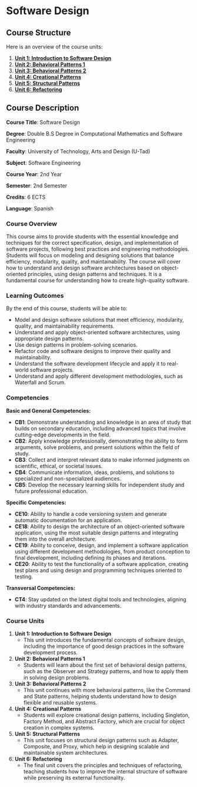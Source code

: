 # Software Design

## **Course Structure**

Here is an overview of the course units:

1. [**Unit 1: Introduction to Software Design**](Unit_1/)
2. [**Unit 2: Behavioral Patterns 1**](Unit_2/)
3. [**Unit 3: Behavioral Patterns 2**](Unit_3/)
4. [**Unit 4: Creational Patterns**](Unit_4/)
5. [**Unit 5: Structural Patterns**](Unit_5/)
6. [**Unit 6: Refactoring**](Unit_6/)

## **Course Description**

**Course Title**: Software Design

**Degree**: Double B.S Degree in Computational Mathematics and Software Engineering

**Faculty**: University of Technology, Arts and Design (U-Tad)

**Subject**: Software Engineering 

**Course Year**: 2nd Year

**Semester**: 2nd Semester

**Credits**: 6 ECTS

**Language**: Spanish

### **Course Overview**

This course aims to provide students with the essential knowledge and techniques for the correct specification, design, and implementation of software projects, following best practices and engineering methodologies. Students will focus on modeling and designing solutions that balance efficiency, modularity, quality, and maintainability. The course will cover how to understand and design software architectures based on object-oriented principles, using design patterns and techniques. It is a fundamental course for understanding how to create high-quality software.

### **Learning Outcomes**

By the end of this course, students will be able to:

- Model and design software solutions that meet efficiency, modularity, quality, and maintainability requirements.
- Understand and apply object-oriented software architectures, using appropriate design patterns.
- Use design patterns in problem-solving scenarios.
- Refactor code and software designs to improve their quality and maintainability.
- Understand the software development lifecycle and apply it to real-world software projects.
- Understand and apply different development methodologies, such as Waterfall and Scrum.

### **Competencies**

**Basic and General Competencies:**

- **CB1**: Demonstrate understanding and knowledge in an area of study that builds on secondary education, including advanced topics that involve cutting-edge developments in the field.
- **CB2**: Apply knowledge professionally, demonstrating the ability to form arguments, solve problems, and present solutions within the field of study.
- **CB3**: Collect and interpret relevant data to make informed judgments on scientific, ethical, or societal issues.
- **CB4**: Communicate information, ideas, problems, and solutions to specialized and non-specialized audiences.
- **CB5**: Develop the necessary learning skills for independent study and future professional education.

**Specific Competencies:**

- **CE10**: Ability to handle a code versioning system and generate automatic documentation for an application.
- **CE18**: Ability to design the architecture of an object-oriented software application, using the most suitable design patterns and integrating them into the overall architecture.
- **CE19**: Ability to conceive, design, and implement a software application using different development methodologies, from product conception to final development, including defining its phases and iterations.
- **CE20**: Ability to test the functionality of a software application, creating test plans and using design and programming techniques oriented to testing.

**Transversal Competencies:**

- **CT4**: Stay updated on the latest digital tools and technologies, aligning with industry standards and advancements.

### **Course Units**

1. **Unit 1: Introduction to Software Design**
    - This unit introduces the fundamental concepts of software design, including the importance of good design practices in the software development process.
2. **Unit 2: Behavioral Patterns 1**
    - Students will learn about the first set of behavioral design patterns, such as the Observer and Strategy patterns, and how to apply them in solving design problems.
3. **Unit 3: Behavioral Patterns 2**
    - This unit continues with more behavioral patterns, like the Command and State patterns, helping students understand how to design flexible and reusable systems.
4. **Unit 4: Creational Patterns**
    - Students will explore creational design patterns, including Singleton, Factory Method, and Abstract Factory, which are crucial for object creation in complex systems.
5. **Unit 5: Structural Patterns**
    - This unit focuses on structural design patterns such as Adapter, Composite, and Proxy, which help in designing scalable and maintainable system architectures.
6. **Unit 6: Refactoring**
    - The final unit covers the principles and techniques of refactoring, teaching students how to improve the internal structure of software while preserving its external functionality.